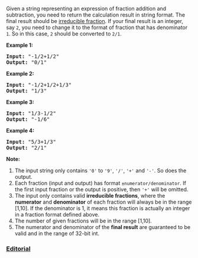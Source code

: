 Given a string representing an expression of fraction addition and subtraction, you need to return the calculation result in string format. The final result should be [irreducible fraction][1]. If your final result is an integer, say `2`, you need to change it to the format of fraction that has denominator `1`. So in this case, `2` should be converted to `2/1`.

**Example 1:**
<pre>
<b>Input:</b> "-1/2+1/2"
<b>Output:</b> "0/1"
</pre>

**Example 2:**
<pre>
<b>Input:</b> "-1/2+1/2+1/3"
<b>Output:</b> "1/3"
</pre>

**Example 3:**
<pre>
<b>Input:</b> "1/3-1/2"
<b>Output:</b> "-1/6"
</pre>

**Example 4:**
<pre>
<b>Input:</b> "5/3+1/3"
<b>Output:</b> "2/1"
</pre>

**Note:**

 1. The input string only contains `'0'` to `'9'`, `'/'`, `'+'` and `'-'`. So does the output.
 2. Each fraction (input and output) has format `±numerator/denominator`. If the first input fraction or the output is positive, then `'+'` will be omitted.
 3. The input only contains valid **irreducible fractions**, where the **numerator** and **denominator** of each fraction will always be in the range [1,10]. If the denominator is 1, it means this fraction is actually an integer in a fraction format defined above.
 4. The number of given fractions will be in the range [1,10].
 5. The numerator and denominator of the **final result** are guaranteed to be valid and in the range of 32-bit int.

  [1]: https://en.wikipedia.org/wiki/Irreducible_fraction

### [Editorial](https://leetcode.com/articles/kill-process-3/)
